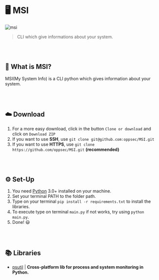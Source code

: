 # 🖥️ MSI

![msi](https://i.imgur.com/pVB0kkx.jpg)

> CLI which give informations about your system.

<br><br>

## 🤔 What is MSI?
MSI(My System Info) is a CLI python which gives information about your system.

<br><br>

## ☁️ Download
1. For a more easy download, click in the button `Clone or download` and click on `Download ZIP`
2. If you want to use **SSH**, use `git clone git@github.com:oppsec/MSI.git`
3. If you want to use **HTTPS**, use `git clone https://github.com/oppsec/MSI.git` **(recommended)**

<br><br>

## ⚙️ Set-Up
1. You need [Python](https://www.python.org/) 3.0+ installed on your machine.
2. Set your terminal PATH to the folder path.
3. Type on your terminal `pip install -r requirements.txt` to install the libraries.
4. To execute type on terminal `main.py` if not works, try using `python main.py`.
5. Done! 😃

<br><br>

## 📚 Libraries
- [psutil](https://pypi.org/project/psutil/) | **Cross-platform lib for process and system monitoring in Python.**
